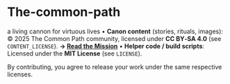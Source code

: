 # The-common-path
a living cannon for virtuous lives
• **Canon content** (stories, rituals, images): © 2025 The Common Path community, licensed under **CC BY‑SA 4.0** (see `CONTENT_LICENSE`). 
**→ [Read the Mission](./MISSION.md)**
• **Helper code / build scripts**: Licensed under the **MIT License** (see `LICENSE`).  

By contributing, you agree to release your work under the same respective licenses.
